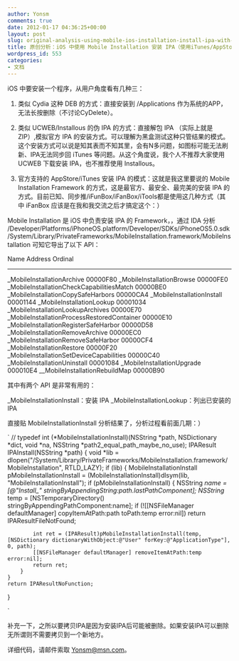 ```yaml
---
author: Yonsm
comments: true
date: 2012-01-17 04:36:25+00:00
layout: post
slug: original-analysis-using-mobile-ios-installation-install-ipa-with-itunes-appstore-install-api
title: 原创分析：iOS 中使用 Mobile Installation 安装 IPA（使用iTunes/AppStore一样的安装API）
wordpress_id: 553
categories:
- 文档
---
```


iOS 中要安装一个程序，从用户角度看有几种三：

1. 类似 Cydia 这种 DEB 的方式：直接安装到 /Applications 作为系统的APP，无法长按删除（不讨论CyDelete）。

2. 类似 UCWEB/Installous 的伪 IPA 的方式：直接解包 IPA （实际上就是 ZIP）,模拟官方 IPA 的安装方式。可以理解为黑盒测试这种只管结果的模式。这个安装方式可以说是知其表而不知其里，会有N多问题，如图标可能无法刷新、IPA无法同步回 iTunes 等问题。从这个角度说，我个人不推荐大家使用 UCWEB 下载安装 IPA，也不推荐使用 Installous。

3. 官方支持的 AppStore/iTunes 安装 IPA 的模式：这就是我这里要说的 Mobile Installation Framework 的方式，这是最官方、最安全、最完美的安装 IPA 的方式。目前已知、同步推/iFunBox/iFanBox/iTools都是使用这几种方式（其中 iFanBox 应该是在我和我交流之后才搞定这个：）

Mobile Installation 是 iOS 中负责安装 IPA 的 Framework，<!-- more -->，通过 IDA 分析 /Developer/Platforms/iPhoneOS.platform/Developer/SDKs/iPhoneOS5.0.sdk/System/Library/PrivateFrameworks/MobileInstallation.framework/MobileInstallation 可知它导出了以下 API：

Name Address Ordinal
---- ------- -------
_MobileInstallationArchive 00000F80
_MobileInstallationBrowse 00000FE0
_MobileInstallationCheckCapabilitiesMatch 00000BE0
_MobileInstallationCopySafeHarbors 00000CA4
_MobileInstallationInstall 00001144
_MobileInstallationLookup 00001034
_MobileInstallationLookupArchives 00000E70
_MobileInstallationProcessRestoredContainer 00000E10
_MobileInstallationRegisterSafeHarbor 00000D58
_MobileInstallationRemoveArchive 00000EC0
_MobileInstallationRemoveSafeHarbor 00000CF4
_MobileInstallationRestore 00000F20
_MobileInstallationSetDeviceCapabilities 00000C40
_MobileInstallationUninstall 00001084
_MobileInstallationUpgrade 000010E4
__MobileInstallationRebuildMap 00000B90

其中有两个 API 是非常有用的：

_MobileInstallationInstall：安装 IPA
_MobileInstallationLookup：列出已安装的 IPA

直接贴 MobileInstallationInstall 分析结果了，分析过程看前面几期：）

`
//
typedef int (*MobileInstallationInstall)(NSString *path, NSDictionary *dict, void *na, NSString *path2_equal_path_maybe_no_use);
IPAResult IPAInstall(NSString *path)
{
    void *lib = dlopen("/System/Library/PrivateFrameworks/MobileInstallation.framework/MobileInstallation", RTLD_LAZY);
    if (lib)
    {
        MobileInstallationInstall pMobileInstallationInstall = (MobileInstallationInstall)dlsym(lib, "MobileInstallationInstall");
        if (pMobileInstallationInstall)
        {
            NSString *name = [@"Install_" stringByAppendingString:path.lastPathComponent];
            NSString* temp = [NSTemporaryDirectory() stringByAppendingPathComponent:name];
            if (![[NSFileManager defaultManager] copyItemAtPath:path toPath:temp error:nil]) return IPAResultFileNotFound;

            int ret = (IPAResult)pMobileInstallationInstall(temp, [NSDictionary dictionaryWithObject:@"User" forKey:@"ApplicationType"], 0, path);
            [[NSFileManager defaultManager] removeItemAtPath:temp error:nil];
            return ret;
        }
    }
    return IPAResultNoFunction;
}

`

补充一下，之所以要拷贝IPA是因为安装IPA后可能被删除。如果安装IPA可以删除无所谓则不需要拷贝到一个新地方。

详细代码，请邮件索取 Yonsm@msn.com。
